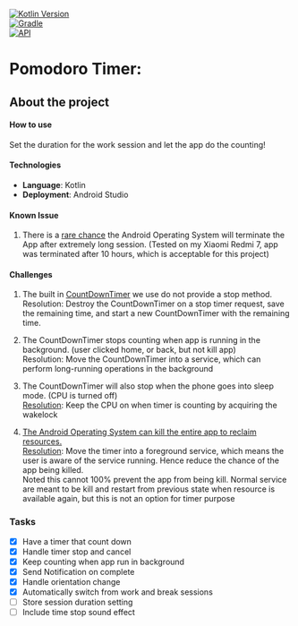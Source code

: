 
[![Kotlin Version](https://img.shields.io/badge/kotlin-1.3.50-blue.svg)](http://kotlinlang.org/)  
[![Gradle](https://img.shields.io/badge/gradle-5.4.1-blue.svg)](https://lv.binarybabel.org/catalog/gradle/latest)  
[![API](https://img.shields.io/badge/API-19%2B-blue.svg?style=flat)](https://android-arsenal.com/api?level=21)  
# Pomodoro Timer:  
  
## About the project  
  
  
#### How to use  
  
Set the duration for the work session and let the app do the counting!  
  
#### Technologies  
  
- **Language**: Kotlin  
- **Deployment**: Android Studio  
  
#### Known Issue  
  
1. There is a [rare chance](https://stackoverflow.com/questions/52647496/foreground-app-killed-by-os-after-1-hour-in-standby-mode) the Android Operating System will terminate the App after extremely long session.  (Tested on my Xiaomi Redmi 7, app was terminated after 10 hours, which is acceptable for this project)
  
#### Challenges  
  
1. The built in [CountDownTimer](https://developer.android.com/reference/android/os/CountDownTimer) we use do not provide a stop method.  
Resolution: Destroy the CountDownTimer on a stop timer request, save the remaining time, and start a new CountDownTimer with the remaining time.  
  
3. The CountDownTimer stops counting when app is running in the background. (user clicked home, or back, but not kill app)  
Resolution: Move the CountDownTimer into a service, which can perform long-running operations in the background  
  
4. The CountDownTimer will also stop when the phone goes into sleep mode. (CPU is turned off)  
[Resolution](https://stackoverflow.com/questions/25613395/when-the-screen-turns-off-the-countdowntimer-doesnt-work-properly): Keep the CPU on when timer is counting by acquiring the wakelock  
  
5. [The Android Operating System can kill the entire app to reclaim resources.](https://stackoverflow.com/questions/46435406/when-memory-is-low-does-android-destroy-individual-activities-or-the-entire-sta)  
[Resolution](https://stackoverflow.com/questions/16651009/android-service-stops-when-app-is-closed): Move the timer into a foreground service, which means the user is aware of the service running. Hence reduce the chance of the app being killed.  
Noted this cannot 100% prevent the app from being kill. Normal service are meant to be kill and restart from previous state when resource is available again, but this is not an option for timer purpose  
  
### Tasks  
  
- [x] Have a timer that count down  
- [x] Handle timer stop and cancel  
- [x] Keep counting when app run in background  
- [x] Send Notification on complete  
- [x] Handle orientation change  
- [x] Automatically switch from work and break sessions  
- [ ] Store session duration setting
- [ ] Include time stop sound effect
